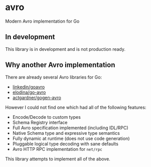 # avro
Modern Avro implementation for Go

## In development

This library is in development and is not production ready.

## Why another Avro implementation

There are already several Avro libraries for Go:

- [linkedin/goavro](https://github.com/linkedin/goavro)
- [elodina/go-avro](https://github.com/elodina/go-avro)
- [actgardner/gogen-avro](https://github.com/actgardner/gogen-avro)

However I could not find one which had all of the following features:

- Encode/Decode to custom types
- Schema Registry interface
- Full Avro specification implemented (including IDL/RPC)
- Native Schema type and expressive type semantics
- Fully dynamic at runtime (does not use code generation)
- Pluggable logical type decoding with sane defaults
- Avro HTTP RPC implementation for `net/rpc`

This library attempts to implement all of the above.
